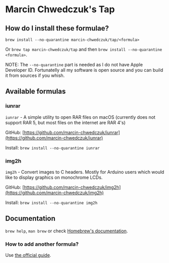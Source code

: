 # Marcin Chwedczuk's Tap

## How do I install these formulae?

`brew install --no-quarantine marcin-chwedczuk/tap/<formula>`

Or `brew tap marcin-chwedczuk/tap` and then `brew install --no-quarantine <formula>`.

NOTE: The `--no-quarantine` part is needed as I do not have Apple Developer ID. Fortunatelly all my software is open source and you can build it from sources if you whish.

## Available formulas

### iunrar 

`iunrar` - A simple utility to open RAR files on macOS (currently does not support RAR 5, but most files on the internet are RAR 4's)

GitHub: [https://github.com/marcin-chwedczuk/iunrar](https://github.com/marcin-chwedczuk/iunrar)

Install: `brew install --no-quarantine iunrar`

### img2h

`img2h` - Convert images to C headers. Mostly for Arduino users which would like to display graphics on monochrome LCDs.

GitHub: [https://github.com/marcin-chwedczuk/img2h](https://github.com/marcin-chwedczuk/img2h)

Install: `brew install --no-quarantine img2h`


## Documentation

`brew help`, `man brew` or check [Homebrew's documentation](https://docs.brew.sh).

### How to add another formula?

Use [the official guide](https://brew.sh/2020/11/18/homebrew-tap-with-bottles-uploaded-to-github-releases/).
